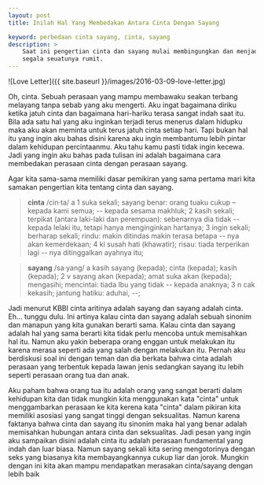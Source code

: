 ```yaml
---
layout: post
title: Inilah Hal Yang Membedakan Antara Cinta Dengan Sayang

keyword: perbedaan cinta sayang, cinta, sayang
description: >
    Saat ini pengertian cinta dan sayang mulai membingungkan dan menjadikan
    segala seuatunya rumit.
---
```

![Love Letter]({{ site.baseurl }}/images/2016-03-09-love-letter.jpg)

Oh, cinta. Sebuah perasaan yang mampu membawaku seakan terbang melayang tanpa
sebab yang aku mengerti. Aku ingat bagaimana diriku ketika jatuh cinta dan
bagaimana hari-hariku terasa sangat indah saat itu. Bila ada satu hal yang aku
inginkan terjadi terus menerus dalam hidupku maka aku akan meminta untuk terus
jatuh cinta setiap hari. Tapi bukan hal itu yang ingin aku bahas disini karena
aku ingin membantumu lebih pintar dalam kehidupan percintaanmu. Aku tahu kamu
pasti tidak ingin kecewa. Jadi yang ingin aku bahas pada tulisan ini adalah
bagaimana cara membedakan perasaan cinta dengan perasaan sayang.
<!--more-->

Agar kita sama-sama memiliki dasar pemikiran yang sama pertama mari kita samakan
pengertian kita tentang cinta dan sayang.

> **cinta** /cin·ta/ a 1 suka sekali; sayang benar: orang tuaku cukup – kepada kami
semua; -- kepada sesama makhluk; 2 kasih sekali; terpikat (antara laki-laki
dan perempuan): sebenarnya dia tidak -- kepada lelaki itu, tetapi hanya
menginginkan hartanya; 3 ingin sekali; berharap sekali; rindu: makin
ditindas makin terasa betapa -- nya akan kemerdekaan; 4 kl susah hati
(khawatir); risau: tiada terperikan lagi -- nya ditinggalkan ayahnya itu;

> **sayang** /sa·yang/ a kasih sayang (kepada); cinta (kepada); kasih (kepada); 2
v sayang akan (kepada); amat suka akan (kepada); mengasihi; mencintai: tiada
Ibu yang tidak -- kepada anaknya; 3 n cak kekasih; jantung hatiku: aduhai,
--;

Jadi menurut KBBI cinta aritinya adalah sayang dan sayang adalah cinta. Eh...
tunggu dulu. Ini artinya kalau cinta dan sayang adalah sebuah sinonim dan
manapun yang kita gunakan berarti sama. Kalau cinta dan sayang adalah hal yang
sama berarti kita tidak perlu mencoba untuk memisahkan hal itu. Namun aku yakin
beberapa orang enggan untuk melakukan itu karena merasa seperti ada yang salah
dengan melakukan itu. Pernah aku berdiskusi soal ini dengan teman dan dia
berkata bahwa cinta adalah perasaan yang terbentuk kepada lawan jenis sedangkan
sayang itu lebih seperti perasaan orang tua dan anak.

Aku paham bahwa orang tua itu adalah orang yang sangat berarti dalam kehidupan
kita dan tidak mungkin kita menggunakan kata "cinta" untuk menggambarkan
perasaan ke kita kerena kata "cinta" dalam pikiran kita memiliki asosiasi yang
sangat tinggi dengan seksualitas. Namun karena faktanya bahwa cinta dan sayang
itu sinonim maka hal yang benar adalah memisahkan hubungan antara cinta dan
seksualitas. Jadi pesan yang ingin aku sampaikan disini adalah cinta itu adalah
perasaan fundamental yang indah dan luar biasa. Namun sayang sekali kita sering
mengotorinya dengan seks yang biasanya kita membayangkannya cukup liar dan
jorok. Mungkin dengan ini kita akan mampu mendapatkan merasakan cinta/sayang
dengan lebih baik
